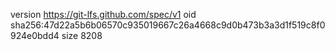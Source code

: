 version https://git-lfs.github.com/spec/v1
oid sha256:47d22a5b6b06570c935019667c26a4668c9d0b473b3a3d1f519c8f0924e0bdd4
size 8208
